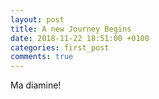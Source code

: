 ```yaml
---
layout: post
title: A new Journey Begins
date: 2018-11-22 18:51:00 +0100
categories: first_post
comments: true
---
```

Ma diamine!
